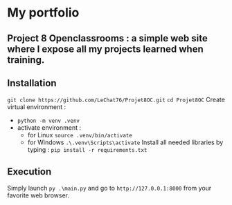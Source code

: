 # My portfolio
## Project 8 Openclassrooms : a simple web site where I expose all my projects learned when training.
## Installation
`git clone https://github.com/LeChat76/Projet8OC.git`
`cd Projet8OC`
Create virtual environment :
* `python -m venv .venv`
* activate environment :
    * for Linux `source .venv/bin/activate`
    * for Windows `.\.venv\Scripts\activate`
Install all needed libraries by typing : `pip install -r requirements.txt`
## Execution
Simply launch `py .\main.py` and go to `http://127.0.0.1:8000` from your favorite web browser.
